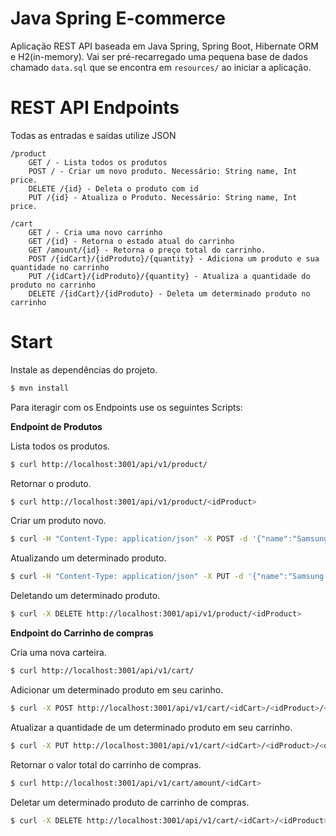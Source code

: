 # Java Spring E-commerce
Aplicação REST API baseada em Java Spring, Spring Boot, Hibernate ORM e H2(in-memory). Vai ser pré-recarregado uma pequena base de dados chamado `data.sql` que se encontra em `resources/` ao iniciar a aplicação.

# REST API Endpoints

Todas as entradas e saídas utilize JSON
```
/product
    GET / - Lista todos os produtos
    POST / - Criar um novo produto. Necessário: String name, Int price.
    DELETE /{id} - Deleta o produto com id
    PUT /{id} - Atualiza o Produto. Necessário: String name, Int price.
    
/cart
    GET / - Cria uma novo carrinho
    GET /{id} - Retorna o estado atual do carrinho
    GET /amount/{id} - Retorna o preço total do carrinho.
    POST /{idCart}/{idProduto}/{quantity} - Adiciona um produto e sua quantidade no carrinho
    PUT /{idCart}/{idProduto}/{quantity} - Atualiza a quantidade do produto no carrinho
    DELETE /{idCart}/{idProduto} - Deleta um determinado produto no carrinho
```

# Start

Instale as dependências do projeto.
```sh
$ mvn install
```




Para iteragir com os Endpoints use os seguintes Scripts:

**Endpoint de Produtos**

Lista todos os produtos.
```sh
$ curl http://localhost:3001/api/v1/product/
```
Retornar o produto.
```sh
$ curl http://localhost:3001/api/v1/product/<idProduct>
```
Criar um produto novo.
```sh
$ curl -H "Content-Type: application/json" -X POST -d '{"name":"Samsung S8","price":3460}' http://localhost:3001/api/v1/product/
```
Atualizando um determinado produto.
```sh
$ curl -H "Content-Type: application/json" -X PUT -d '{"name":"Samsung Galaxy S8","price":3460}' http://localhost:3001/api/v1/product/<id>
```
Deletando um determinado produto.
```sh
$ curl -X DELETE http://localhost:3001/api/v1/product/<idProduct>
```

**Endpoint do Carrinho de compras**

Cria uma nova carteira.
```sh
$ curl http://localhost:3001/api/v1/cart/
```
Adicionar um determinado produto em seu carinho.
```sh
$ curl -X POST http://localhost:3001/api/v1/cart/<idCart>/<idProduct>/<quantity>
```
Atualizar a quantidade de um determinado produto em seu carrinho.
```sh
$ curl -X PUT http://localhost:3001/api/v1/cart/<idCart>/<idProduct>/<quantity>
```
Retornar o valor total do carrinho de compras.
```sh
$ curl http://localhost:3001/api/v1/cart/amount/<idCart>
```
Deletar um determinado produto de carrinho de compras.
```sh
$ curl -X DELETE http://localhost:3001/api/v1/cart/<idCart>/<idProduct>
```




